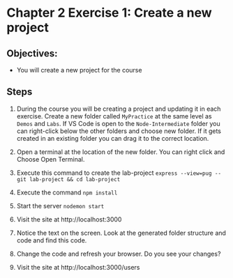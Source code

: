# Chapter 2 Exercise 1: Create a new project
## Objectives:
* You will create a new project for the course 

## Steps

1. During the course you will be creating a project and updating it in each exercise.  Create a new folder called `MyPractice` at the same level as `Demos` and `Labs`.   If VS Code is open to the `Node-Intermediate` folder you can right-click below the other folders and choose new folder. If it gets created in an existing folder you can drag it to the correct location.

1. Open a terminal at the location of the new folder. You can right click and Choose Open Terminal.

1. Execute this command to create the lab-project
`express --view=pug --git lab-project && cd lab-project` 

1. Execute the command `npm install`

1. Start the server `nodemon start` 

1. Visit the site at http://localhost:3000

1. Notice the text on the screen. Look at the generated folder structure and code and find this code. 

1. Change the code and refresh your browser. Do you see your changes?

1. Visit the site at http://localhost:3000/users 
